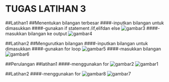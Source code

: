 # TUGAS LATIHAN 3
##Latihan1
##Menentukan bilangan terbesar
####-inputkan bilangan untuk dimasukkan
####-gunakan if statement /if,elifdan else
![gambar3](https://user-images.githubusercontent.com/115950790/200274678-39687ea8-cf40-4458-a31d-36a302c191fe.png)
####-masukkan bilangan ke output
![gambar4](https://user-images.githubusercontent.com/115950790/200274894-cb2db488-ca9b-46ba-9d5c-8ce6a0fd800a.png)

##Latihan2
##Mengurutkan bilangan
####-inputkan bilangan untuk dimasukkan
####-gunakan for loop
![gambar5](https://user-images.githubusercontent.com/115950790/200275759-e5d8c5dc-723e-4dc7-a58e-c3b8d64d73b5.png)
####-masukkan bilangan
![gambar6](https://user-images.githubusercontent.com/115950790/200275882-e38b0217-5da7-4407-b369-36c90488390c.png)

##Perulangan
##latihan1
####-menggunakan for
![gambar2](https://user-images.githubusercontent.com/115950790/200276716-ebce0e8f-0c21-4847-b478-815e02e56394.png)
![gambar1](https://user-images.githubusercontent.com/115950790/200276628-55fa01a0-8ff8-411a-b997-5f4d6a4a777f.png)

##Latihan2
####-menggunakan for
![gambar8](https://user-images.githubusercontent.com/115950790/200276975-f61ac1e7-51f9-4fc9-a57e-b708cb2c609f.png)
![gambar7](https://user-images.githubusercontent.com/115950790/200276923-e6aa2441-8d70-44b4-b1ed-b706432c6741.png)



